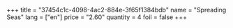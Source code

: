+++
title = "37454c1c-4098-4ac2-884e-3f65f1384bdb"
name = "Spreading Seas"
lang = ["en"]
price = "2.60"
quantity = 4
foil = false
+++
